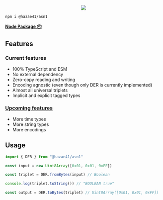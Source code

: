 <div align="center">
<img src="https://user-images.githubusercontent.com/4405263/219944360-d138f86e-5517-4859-a532-1a6e45579074.png" />
</div>

```bash
npm i @hazae41/asn1
```

[**Node Package 📦**](https://www.npmjs.com/package/@hazae41/asn1)

## Features

### Current features
- 100% TypeScript and ESM
- No external dependency
- Zero-copy reading and writing
- Encoding agnostic (even though only DER is currently implemented)
- Almost all universal triplets
- Implicit and explicit tagged types

### [Upcoming features](https://github.com/sponsors/hazae41)
- More time types
- More string types
- More encodings

## Usage

```typescript
import { DER } from "@hazae41/asn1"

const input = new Uint8Array([0x01, 0x01, 0xFF])

const triplet = DER.fromBytes(input) // Boolean

console.log(triplet.toString()) // "BOOLEAN true"

const output = DER.toBytes(triplet) // Uint8Array([0x01, 0x01, 0xFF])
```
